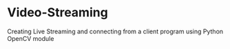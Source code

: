 # Video-Streaming
Creating Live Streaming and connecting from a client program using Python OpenCV module
